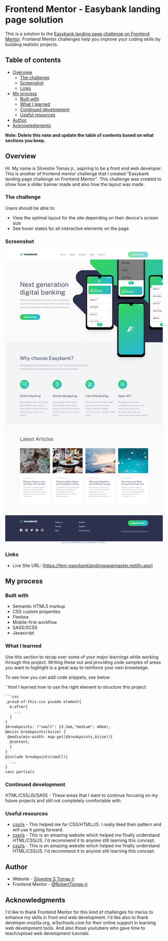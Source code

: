 # Frontend Mentor - Easybank landing page solution

This is a solution to the [Easybank landing page challenge on Frontend Mentor](https://www.frontendmentor.io/challenges/easybank-landing-page-WaUhkoDN). Frontend Mentor challenges help you improve your coding skills by building realistic projects. 

## Table of contents

- [Overview](#overview)
  - [The challenge](#the-challenge)
  - [Screenshot](#screenshot)
  - [Links](#links)
- [My process](#my-process)
  - [Built with](#built-with)
  - [What I learned](#what-i-learned)
  - [Continued development](#continued-development)
  - [Useful resources](#useful-resources)
- [Author](#author)
- [Acknowledgments](#acknowledgments)

**Note: Delete this note and update the table of contents based on what sections you keep.**

## Overview

Hi. My name is Silvestre Tomas jr., aspiring to be a front end web developer.
This is another of frontend mentor challenge that I created "Easybank landing page challenge on Frontend Mentor". This challenge was created to show how a slider banner made and also how the layout was made. 

### The challenge

Users should be able to:

- View the optimal layout for the site depending on their device's screen size
- See hover states for all interactive elements on the page

### Screenshot

![](./images/Screenshot%202022-09-17%20at%2011-31-53%20Frontend%20Mentor%20Easybank%20landing%20page.png)


### Links


- Live Site URL: [https://fem-easybanklandingpagemaster.netlify.app]

## My process

### Built with

- Semantic HTML5 markup
- CSS custom properties
- Flexbox
- Mobile-first workflow
- SASS/SCSS
- Javascript



### What I learned

Use this section to recap over some of your major learnings while working through this project. Writing these out and providing code samples of areas you want to highlight is a great way to reinforce your own knowledge.

To see how you can add code snippets, see below:

``html
 I learned how to use the right element to structure this project.
```
```css
.proud-of-this-css psuedo element{
  &:after{
    ...
  }
}
$breakpoints: ("small": 23.5em,"medium": 40em);
@mixin breakpoints($size) {
 @media(min-width: map-get($breakpoints,$size)){
  @content;
  }
}
@include breakpoints(small){
  ...
}
sass partials
```

### Continued development

HTML/CSS/JS/SASS - 
These areas that I want to continue focusing on my future projects and still not completely comfortable with.

### Useful resources

- [css/js](https://www.developer.mozilla.org) - This helped me for CSS/HTML/JS. I really liked their pattern and will use it going forward.
- [css/js](https://www.w3schools.com) - This is an amazing website which helped me finally understand HTML/CSS/JS. I'd recommend it to anyone still learning this concept.
- [css/js](https://www.youtube.com) - This is an amazing website which helped me finally understand HTML/CSS/JS. I'd recommend it to anyone still learning this concept.


## Author

- Website - [Silvestre S Tomas jr](https://silvestrestomasjr.netlify.app)
- Frontend Mentor - [@RobertTomas-jr](https://www.frontendmentor.io/profile/@RobertTomas-jr)


## Acknowledgments

I'd like to thank Frontend Mentor for this kind of challenges for me/us to enhance my skills in front end web development. I'd like also to thank  developer.mozilla.org, w3schools.com for their online support in learning web development tools. And also those youtubers who gave time to teach/upload web development tutorials.